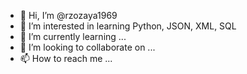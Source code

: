 - 👋 Hi, I’m @rzozaya1969
- 👀 I’m interested in learning Python, JSON, XML, SQL
- 🌱 I’m currently learning ...
- 💞️ I’m looking to collaborate on ...
- 📫 How to reach me ...

<!---
rzozaya1969/rzozaya1969 is a ✨ special ✨ repository because its `README.md` (this file) appears on your GitHub profile.
You can click the Preview link to take a look at your changes.
--->
